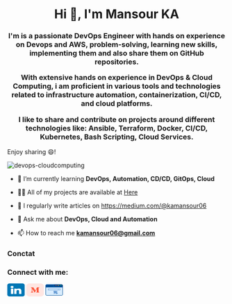 <h1 align="center">Hi 👋, I'm Mansour KA</h1>
<h3 align="center">I'm is a passionate DevOps Engineer with hands on experience on Devops and AWS, problem-solving, learning new skills, implementing them and also share them on GitHub repositories.

With extensive hands on experience in DevOps & Cloud Computing, i am proficient in various tools 
and technologies related to infrastructure automation, containerization, CI/CD, and cloud platforms.

I like to share and contribute on projects around different technologies like: Ansible, Terraform, Docker, CI/CD, Kubernetes, Bash Scripting, Cloud Services.</h3>

Enjoy sharing 😄!

<p align="left"> <img src="https://komarev.com/ghpvc/?username=devops-cloudcomputing&label=Profile%20views&color=0e75b6&style=flat" alt="devops-cloudcomputing" /> </p>

- 🌱 I’m currently learning **DevOps, Automation, CD/CD, GitOps, Cloud**

- 👨‍💻 All of my projects are available at [Here](https://github.com/mansourka06)

- 📝 I regularly write articles on https://medium.com/@kamansour06

- 💬 Ask me about **DevOps, Cloud and Automation**

- 📫 How to reach me **kamansour06@gmail.com**

### Conctat 

<h3 align="left">Connect with me:</h3>
<p align="left">
<a href="www.linkedin.com/in/mansour-ka-57b2b8152" target="blank"><img align="center" src="images/icons/linkedin.png" alt="mansourka" height="30" width="40" /></a>
<a href="https://medium.com/@kamansour06" target="blank"><img align="center" src="images/icons/medium.svg" alt="mansourka" height="30" width="40" /></a>
<a href="https://mansourka-cv.web.app/" target="blank"><img align="center" src="images/icons/website.png" alt="mansourka" height="30" width="40" /></a>
</p>

